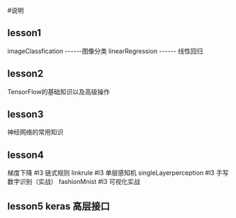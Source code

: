 #说明
## lesson1
imageClassfication ------图像分类
linearRegression ------ 线性回归

## lesson2
TensorFlow的基础知识以及高级操作

## lesson3
神经网络的常用知识

## lesson4
梯度下降
#l3  链式规则 linkrule
#l3  单层感知机 singleLayerperception
#l3  手写数字识别（实战） fashionMnist
#l3  可视化实战

## lesson5 keras 高层接口
